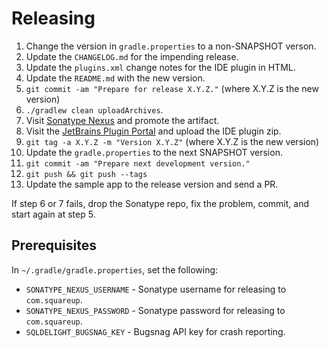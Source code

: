 Releasing
=========

 1. Change the version in `gradle.properties` to a non-SNAPSHOT verson.
 2. Update the `CHANGELOG.md` for the impending release.
 3. Update the `plugins.xml` change notes for the IDE plugin in HTML.
 4. Update the `README.md` with the new version.
 5. `git commit -am "Prepare for release X.Y.Z."` (where X.Y.Z is the new version)
 6. `./gradlew clean uploadArchives`.
 7. Visit [Sonatype Nexus](https://oss.sonatype.org/) and promote the artifact.
 8. Visit the [JetBrains Plugin Portal](https://plugins.jetbrains.com/plugin/8191) and upload the IDE plugin zip.
 9. `git tag -a X.Y.Z -m "Version X.Y.Z"` (where X.Y.Z is the new version)
 10. Update the `gradle.properties` to the next SNAPSHOT version.
 11. `git commit -am "Prepare next development version."`
 12. `git push && git push --tags`
 13. Update the sample app to the release version and send a PR.

If step 6 or 7 fails, drop the Sonatype repo, fix the problem, commit, and start again at step 5.


Prerequisites
-------------

In `~/.gradle/gradle.properties`, set the following:

 * `SONATYPE_NEXUS_USERNAME` - Sonatype username for releasing to `com.squareup`.
 * `SONATYPE_NEXUS_PASSWORD` - Sonatype password for releasing to `com.squareup`.
 * `SQLDELIGHT_BUGSNAG_KEY` - Bugsnag API key for crash reporting.

